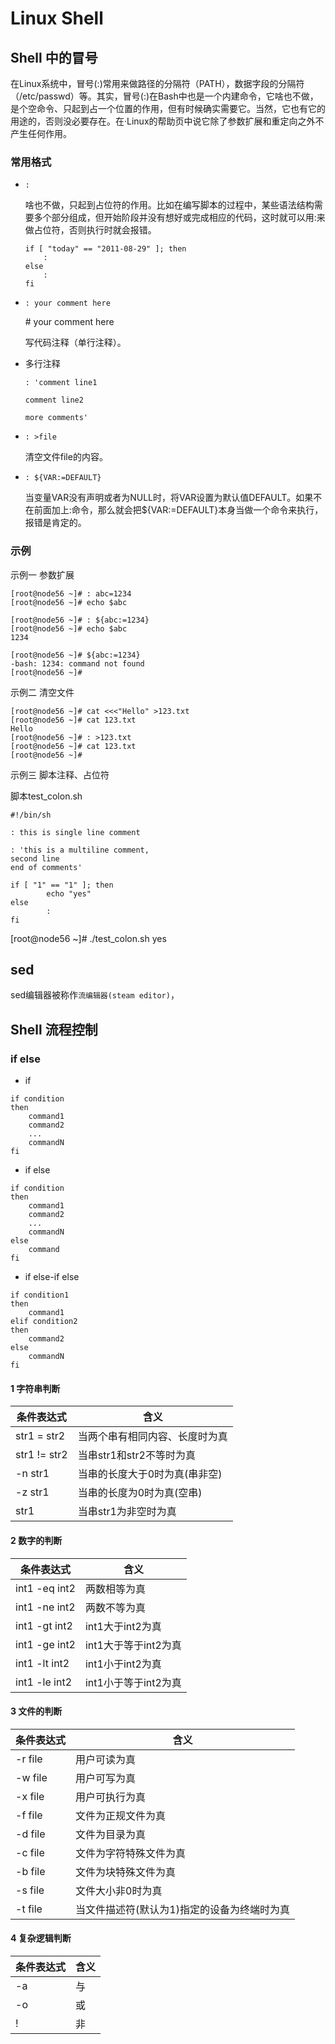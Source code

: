 # Linux Shell



## Shell 中的冒号

在Linux系统中，冒号(:)常用来做路径的分隔符（PATH），数据字段的分隔符（/etc/passwd）等。其实，冒号(:)在Bash中也是一个内建命令，它啥也不做，是个空命令、只起到占一个位置的作用，但有时候确实需要它。当然，它也有它的用途的，否则没必要存在。在·Linux的帮助页中说它除了参数扩展和重定向之外不产生任何作用。



### 常用格式

- `:`

  啥也不做，只起到占位符的作用。比如在编写脚本的过程中，某些语法结构需要多个部分组成，但开始阶段并没有想好或完成相应的代码，这时就可以用:来做占位符，否则执行时就会报错。

  ```shell
  if [ "today" == "2011-08-29" ]; then  
      :  
  else  
      :  
  fi  
  ```

- `: your comment here`

  \# your comment here

  写代码注释（单行注释）。

- 多行注释

  ```shell
  : 'comment line1
  
  comment line2
  
  more comments'
  ```

- `: >file`

  清空文件file的内容。

- `: ${VAR:=DEFAULT}`

  当变量VAR没有声明或者为NULL时，将VAR设置为默认值DEFAULT。如果不在前面加上:命令，那么就会把${VAR:=DEFAULT}本身当做一个命令来执行，报错是肯定的。



### 示例

示例一 参数扩展 

```shell
[root@node56 ~]# : abc=1234 
[root@node56 ~]# echo $abc 

[root@node56 ~]# : ${abc:=1234} 
[root@node56 ~]# echo $abc  
1234

[root@node56 ~]# ${abc:=1234} 
-bash: 1234: command not found
[root@node56 ~]#
```



 

示例二 清空文件 

```shell
[root@node56 ~]# cat <<<"Hello" >123.txt 
[root@node56 ~]# cat 123.txt 
Hello
[root@node56 ~]# : >123.txt 
[root@node56 ~]# cat 123.txt 
[root@node56 ~]#
```

 

示例三 脚本注释、占位符 

脚本test_colon.sh

```shell
#!/bin/sh  
  
: this is single line comment  
  
: 'this is a multiline comment,  
second line  
end of comments'  
  
if [ "1" == "1" ]; then  
        echo "yes"  
else  
        :  
fi  
```

[root@node56 ~]# ./test_colon.sh 
yes



## sed

sed编辑器被称作`流编辑器(steam editor)`，





## Shell 流程控制

### if else

- if

```shell
if condition
then
    command1 
    command2
    ...
    commandN 
fi
```

- if else

```shell
if condition
then
    command1 
    command2
    ...
    commandN
else
    command
fi
```

- if else-if else

```shell
if condition1
then
    command1
elif condition2 
then 
    command2
else
    commandN
fi
```

#### 1 字符串判断

| 条件表达式   | 含义                           |
| ------------ | ------------------------------ |
| str1 = str2  | 当两个串有相同内容、长度时为真 |
| str1 != str2 | 当串str1和str2不等时为真       |
| -n str1      | 当串的长度大于0时为真(串非空)  |
| -z str1      | 当串的长度为0时为真(空串)      |
| str1         | 当串str1为非空时为真           |

#### 2 数字的判断

| 条件表达式    | 含义                 |
| ------------- | -------------------- |
| int1 -eq int2 | 两数相等为真         |
| int1 -ne int2 | 两数不等为真         |
| int1 -gt int2 | int1大于int2为真     |
| int1 -ge int2 | int1大于等于int2为真 |
| int1 -lt int2 | int1小于int2为真     |
| int1 -le int2 | int1小于等于int2为真 |

#### 3 文件的判断

| 条件表达式 | 含义                                        |
| ---------- | ------------------------------------------- |
| -r file    | 用户可读为真                                |
| -w file    | 用户可写为真                                |
| -x file    | 用户可执行为真                              |
| -f file    | 文件为正规文件为真                          |
| -d file    | 文件为目录为真                              |
| -c file    | 文件为字符特殊文件为真                      |
| -b file    | 文件为块特殊文件为真                        |
| -s file    | 文件大小非0时为真                           |
| -t file    | 当文件描述符(默认为1)指定的设备为终端时为真 |

#### 4 复杂逻辑判断

| 条件表达式 | 含义 |
| ---------- | ---- |
| -a         | 与   |
| -o         | 或   |
| !          | 非   |
